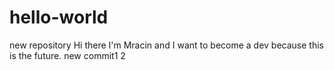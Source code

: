 # hello-world
new repository
Hi there I'm Mracin and I want to become a dev because this is the future.
new commit1
2
